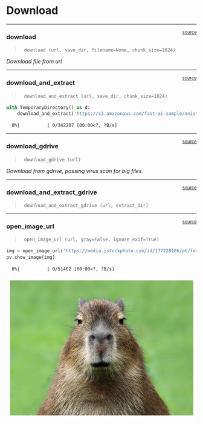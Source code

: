 # Download


<!-- WARNING: THIS FILE WAS AUTOGENERATED! DO NOT EDIT! -->

------------------------------------------------------------------------

<a
href="https://github.com/lgvaz/polvo/blob/master/polvo/utils/download.py#L12"
target="_blank" style="float:right; font-size:smaller">source</a>

### download

>      download (url, save_dir, filename=None, chunk_size=1024)

*Download file from url*

------------------------------------------------------------------------

<a
href="https://github.com/lgvaz/polvo/blob/master/polvo/utils/download.py#L27"
target="_blank" style="float:right; font-size:smaller">source</a>

### download_and_extract

>      download_and_extract (url, save_dir, chunk_size=1024)

``` python
with TemporaryDirectory() as d:
    download_and_extract('https://s3.amazonaws.com/fast-ai-sample/mnist_tiny.tgz', d)
```

      0%|          | 0/342207 [00:00<?, ?B/s]

------------------------------------------------------------------------

<a
href="https://github.com/lgvaz/polvo/blob/master/polvo/utils/download.py#L33"
target="_blank" style="float:right; font-size:smaller">source</a>

### download_gdrive

>      download_gdrive (url)

*Download from gdrive, passing virus scan for big files.*

------------------------------------------------------------------------

<a
href="https://github.com/lgvaz/polvo/blob/master/polvo/utils/download.py#L39"
target="_blank" style="float:right; font-size:smaller">source</a>

### download_and_extract_gdrive

>      download_and_extract_gdrive (url, extract_dir)

------------------------------------------------------------------------

<a
href="https://github.com/lgvaz/polvo/blob/master/polvo/utils/download.py#L48"
target="_blank" style="float:right; font-size:smaller">source</a>

### open_image_url

>      open_image_url (url, gray=False, ignore_exif=True)

``` python
img = open_image_url('https://media.istockphoto.com/id/177228186/pt/foto/jovem-capivara.jpg?s=612x612&w=0&k=20&c=HIaHC5JhfE3zobczCLIEY6bdy2NdOLq0sskZkuXsM9w=')
pv.show_image(img)
```

      0%|          | 0/51402 [00:00<?, ?B/s]

![](01m_utils.download_files/figure-commonmark/cell-8-output-2.png)
